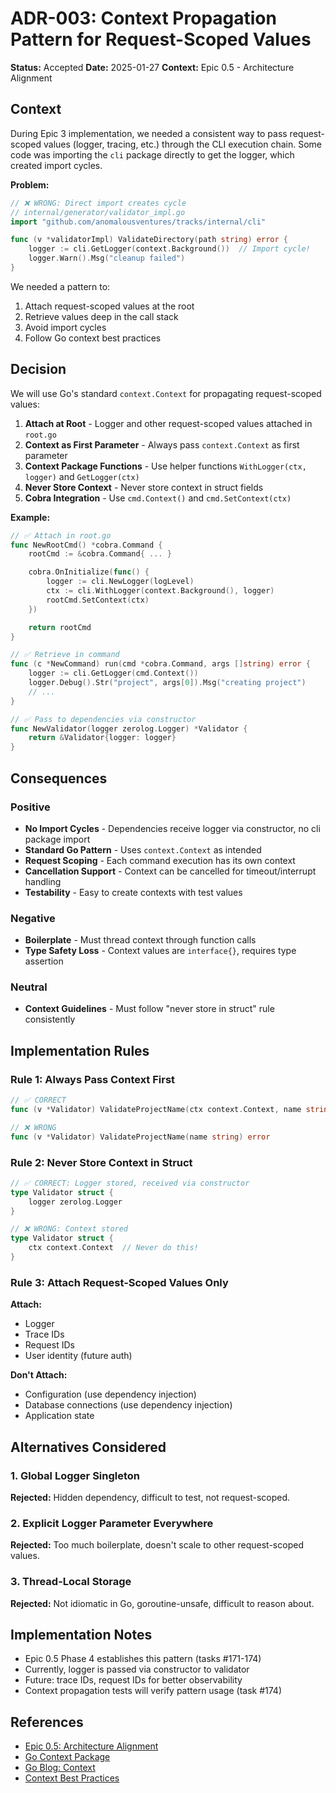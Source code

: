 # ADR-003: Context Propagation Pattern for Request-Scoped Values

**Status:** Accepted
**Date:** 2025-01-27
**Context:** Epic 0.5 - Architecture Alignment

## Context

During Epic 3 implementation, we needed a consistent way to pass request-scoped values (logger, tracing, etc.) through the CLI execution chain. Some code was importing the `cli` package directly to get the logger, which created import cycles.

**Problem:**

```go
// ❌ WRONG: Direct import creates cycle
// internal/generator/validator_impl.go
import "github.com/anomalousventures/tracks/internal/cli"

func (v *validatorImpl) ValidateDirectory(path string) error {
    logger := cli.GetLogger(context.Background())  // Import cycle!
    logger.Warn().Msg("cleanup failed")
}
```

We needed a pattern to:

1. Attach request-scoped values at the root
2. Retrieve values deep in the call stack
3. Avoid import cycles
4. Follow Go context best practices

## Decision

We will use Go's standard `context.Context` for propagating request-scoped values:

1. **Attach at Root** - Logger and other request-scoped values attached in `root.go`
2. **Context as First Parameter** - Always pass `context.Context` as first parameter
3. **Context Package Functions** - Use helper functions `WithLogger(ctx, logger)` and `GetLogger(ctx)`
4. **Never Store Context** - Never store context in struct fields
5. **Cobra Integration** - Use `cmd.Context()` and `cmd.SetContext(ctx)`

**Example:**

```go
// ✅ Attach in root.go
func NewRootCmd() *cobra.Command {
    rootCmd := &cobra.Command{ ... }

    cobra.OnInitialize(func() {
        logger := cli.NewLogger(logLevel)
        ctx := cli.WithLogger(context.Background(), logger)
        rootCmd.SetContext(ctx)
    })

    return rootCmd
}

// ✅ Retrieve in command
func (c *NewCommand) run(cmd *cobra.Command, args []string) error {
    logger := cli.GetLogger(cmd.Context())
    logger.Debug().Str("project", args[0]).Msg("creating project")
    // ...
}

// ✅ Pass to dependencies via constructor
func NewValidator(logger zerolog.Logger) *Validator {
    return &Validator{logger: logger}
}
```

## Consequences

### Positive

- **No Import Cycles** - Dependencies receive logger via constructor, no cli package import
- **Standard Go Pattern** - Uses `context.Context` as intended
- **Request Scoping** - Each command execution has its own context
- **Cancellation Support** - Context can be cancelled for timeout/interrupt handling
- **Testability** - Easy to create contexts with test values

### Negative

- **Boilerplate** - Must thread context through function calls
- **Type Safety Loss** - Context values are `interface{}`, requires type assertion

### Neutral

- **Context Guidelines** - Must follow "never store in struct" rule consistently

## Implementation Rules

### Rule 1: Always Pass Context First

```go
// ✅ CORRECT
func (v *Validator) ValidateProjectName(ctx context.Context, name string) error

// ❌ WRONG
func (v *Validator) ValidateProjectName(name string) error
```

### Rule 2: Never Store Context in Struct

```go
// ✅ CORRECT: Logger stored, received via constructor
type Validator struct {
    logger zerolog.Logger
}

// ❌ WRONG: Context stored
type Validator struct {
    ctx context.Context  // Never do this!
}
```

### Rule 3: Attach Request-Scoped Values Only

**Attach:**

- Logger
- Trace IDs
- Request IDs
- User identity (future auth)

**Don't Attach:**

- Configuration (use dependency injection)
- Database connections (use dependency injection)
- Application state

## Alternatives Considered

### 1. Global Logger Singleton

**Rejected:** Hidden dependency, difficult to test, not request-scoped.

### 2. Explicit Logger Parameter Everywhere

**Rejected:** Too much boilerplate, doesn't scale to other request-scoped values.

### 3. Thread-Local Storage

**Rejected:** Not idiomatic in Go, goroutine-unsafe, difficult to reason about.

## Implementation Notes

- Epic 0.5 Phase 4 establishes this pattern (tasks #171-174)
- Currently, logger is passed via constructor to validator
- Future: trace IDs, request IDs for better observability
- Context propagation tests will verify pattern usage (task #174)

## References

- [Epic 0.5: Architecture Alignment](../roadmap/phases/0-foundation/epics/0.5-architecture-alignment.md)
- [Go Context Package](https://pkg.go.dev/context)
- [Go Blog: Context](https://go.dev/blog/context)
- [Context Best Practices](https://go.dev/blog/context-and-structs)

